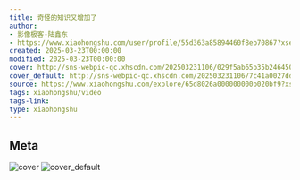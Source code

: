 ```yaml
---
title: 奇怪的知识又增加了
author:
- 影像极客-陆鑫东
- https://www.xiaohongshu.com/user/profile/55d363a85894460f8eb70867?xsec_token=undefined
created: 2025-03-23T00:00:00
modified: 2025-03-23T00:00:00
cover: http://sns-webpic-qc.xhscdn.com/202503231106/029f5ab65b35b246450301950a6cefb4/1040g2sg30vgkh8qlm600413vcchqg237r8ot5d0!nc_n_webp_prv_1
cover_default: http://sns-webpic-qc.xhscdn.com/202503231106/7c41a0027dde17814be4de68aaa04e71/1040g2sg30vgkh8qlm600413vcchqg237r8ot5d0!nc_n_webp_mw_1
source: https://www.xiaohongshu.com/explore/65d8026a000000000b020bf9?xsec_token=ABcBUhji2rcbQuOQMgz8yxyqPHwVqdy9Uwtr4FXhEP7_A=
tags: xiaohongshu/video
tags-link:
type: xiaohongshu
---
```


## Meta

![cover](http://sns-webpic-qc.xhscdn.com/202503231106/029f5ab65b35b246450301950a6cefb4/1040g2sg30vgkh8qlm600413vcchqg237r8ot5d0!nc_n_webp_prv_1)
![cover_default](http://sns-webpic-qc.xhscdn.com/202503231106/7c41a0027dde17814be4de68aaa04e71/1040g2sg30vgkh8qlm600413vcchqg237r8ot5d0!nc_n_webp_mw_1)

